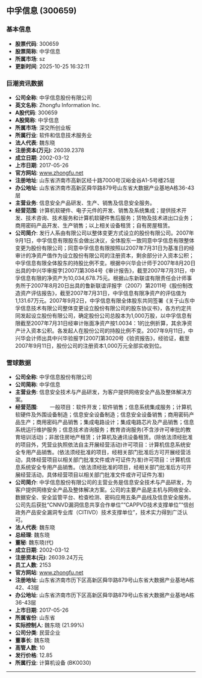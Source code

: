 ## 中孚信息 (300659)

### 基本信息

- **股票代码**: 300659
- **股票简称**: 中孚信息
- **所属市场**: sz
- **更新时间**: 2025-10-25 16:32:11

### 巨潮资讯数据

- **公司全称**: 中孚信息股份有限公司
- **英文名称**: Zhongfu Information Inc.
- **A股代码**: 300659
- **A股简称**: 中孚信息
- **所属市场**: 深交所创业板
- **所属行业**: 软件和信息技术服务业
- **法人代表**: 魏东晓
- **注册资本(万元)**: 26039.2378
- **成立日期**: 2002-03-12
- **上市日期**: 2017-05-26
- **官方网站**: www.zhongfu.net
- **注册地址**: 山东省济南市高新区经十路7000号汉峪金谷A1-5号楼25层
- **办公地址**: 山东省济南市高新区舜华路879号山东省大数据产业基地A栋36-43层
- **主营业务**: 信息安全产品研发、生产、销售及信息安全服务。
- **经营范围**: 计算机软硬件、电子元件的开发、销售及系统集成；提供技术开发、技术咨询、技术服务和计算机软硬件售后服务；货物及技术进出口业务；商用密码产品开发、生产销售；以上相关设备租赁；自有房屋租赁。
- **公司简介**: 发行人系由有限公司以整体变更方式设立的股份有限公司。2007年9月1日，中孚信息有限股东会做出决议，全体股东一致同意中孚信息有限整体变更为股份有限公司；同意中孚信息有限按照以2007年7月31日为基准日的经审计的净资产值作为设立股份有限公司的注册资本，剩余部分计入资本公积；中孚信息有限全体股东的持股比例不变。根据中兴华会计师于2007年8月20日出具的中兴华审报字[2007]第3084号《审计报告》，截至2007年7月31日，中孚信息有限的净资产为10,034,678.75元。根据山东新联谊有限责任会计师事务所于2007年8月20日出具的鲁新联谊评报字（2007）第2011号《股份制改造资产评估报告》，截至2007年7月31日，中孚信息有限净资产的评估值为1,131.67万元。2007年9月2日，中孚信息有限全体股东共同签署《关于山东中孚信息技术有限公司整体变更设立股份有限公司的股东协议书》，各方约定共同发起设立股份有限公司，确定股份公司总股本为1,000万股，以中孚信息有限截至2007年7月31日经审计账面净资产按1.0034：1的比例折算，其余净资产计入资本公积。各发起人在股份公司的持股比例不变。2007年9月11日，中兴华会计师出具中兴华验报字[2007]第3020号《验资报告》，经验证，截至2007年9月11日，股份公司的注册资本1,000万元全部实收到位。

### 雪球数据

- **公司全称**: 中孚信息股份有限公司
- **公司简称**: 中孚信息
- **主营业务**: 信息安全技术与产品研发，为客户提供网络安全产品及整体解决方案。
- **经营范围**: 　　一般项目：软件开发；软件销售；信息系统集成服务；计算机软硬件及外围设备制造；信息安全设备制造；信息安全设备销售；商用密码产品生产；商用密码产品销售；集成电路设计；集成电路芯片及产品销售；信息系统运行维护服务；信息技术咨询服务；教育咨询服务(不含涉许可审批的教育培训活动)；非居住房地产租赁；计算机及通讯设备租赁。(除依法须经批准的项目外，凭营业执照依法自主开展经营活动)许可项目：计算机信息系统安全专用产品销售。(依法须经批准的项目，经相关部门批准后方可开展经营活动，具体经营项目以相关部门批准文件或许可证件为准)许可项目：计算机信息系统安全专用产品销售。（依法须经批准的项目，经相关部门批准后方可开展经营活动，具体经营项目以相关部门批准文件或许可证件为准)
- **公司简介**: 中孚信息股份有限公司的主营业务是信息安全技术与产品研发，为客户提供网络安全产品及整体解决方案。公司的主要产品是主机与网络安全、数据安全、安全监管平台、检查检测、密码应用五条产品线及信息安全服务。公司先后获批“CNNVD漏洞信息共享合作单位”“CAPPVD技术支撑单位”“信创政务产品安全漏洞专业库（CITIVD）技术支撑单位”，技术实力得到广泛认可。
- **法人代表**: 魏东晓
- **总经理**: 魏东晓
- **董秘**: 魏东晓(代)
- **成立日期**: 2002-03-12
- **注册资本(元)**: 26039.24万元
- **员工人数**: 2153
- **官方网站**: www.zhongfu.net
- **注册地址**: 山东省济南市历下区高新区舜华路879号山东省大数据产业基地A栋42、43层
- **办公地址**: 山东省济南市历下区高新区舜华路879号山东省大数据产业基地A栋36-43层
- **上市日期**: 2017-05-26
- **所属省份**: 山东省
- **实际控制人**: 魏东晓 (21.99%)
- **公司分类**: 民营企业
- **董事长**: 魏东晓
- **高管人数**: 10
- **发行价格**: 12.85
- **所属行业**: 计算机设备 (BK0030)

---